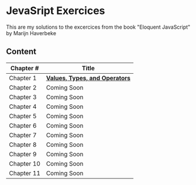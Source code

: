 # JevaSript Exercices

This are my solutions to the excercices from the book "Eloquent JavaScript" by Marijn Haverbeke

## Content
| Chapter # | Title |
| ------------- | ------------- |
| Chapter 1 | **[Values, Types, and Operators](https://github.com/EslebanPerez/Eloquent-JavaScript-Exercices/tree/main/Charper%202)** |
| Chapter 2 | Coming Soon |
| Chapter 3 | Coming Soon |
| Chapter 4 | Coming Soon |
| Chapter 5 | Coming Soon |
| Chapter 6 | Coming Soon|
| Chapter 7 | Coming Soon  |
| Chapter 8 | Coming Soon |
| Chapter 9 | Coming Soon |
| Chapter 10 | Coming Soon |
| Chapter 11 | Coming Soon |
